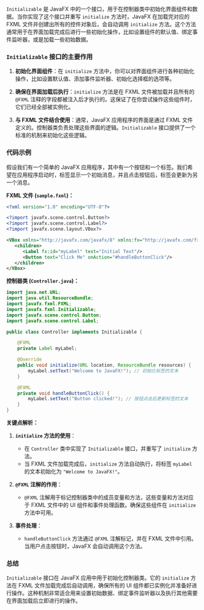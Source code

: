 `Initializable` 是 JavaFX 中的一个接口，用于在控制器类中初始化界面组件和数据。当你实现了这个接口并重写 `initialize` 方法时，JavaFX 在加载完对应的 FXML 文件并创建出所有的控件对象后，会自动调用 `initialize` 方法。这个方法通常用于在界面加载完成后进行一些初始化操作，比如设置组件的默认值、绑定事件监听器，或是加载一些初始数据。

### `Initializable` 接口的主要作用

1. **初始化界面组件**：在 `initialize` 方法中，你可以对界面组件进行各种初始化操作，比如设置默认值、添加事件监听器、初始化选择框的选项等。
  
2. **确保在界面加载后执行**：`initialize` 方法是在 FXML 文件被加载并且所有的 `@FXML` 注释的字段都被注入后才执行的。这保证了在你尝试操作这些组件时，它们已经全部被实例化。

3. **与 FXML 文件结合使用**：通常，JavaFX 应用程序的界面是通过 FXML 文件定义的。控制器类负责处理这些界面的逻辑。`Initializable` 接口提供了一个标准的机制来初始化这些逻辑。

### 代码示例

假设我们有一个简单的 JavaFX 应用程序，其中有一个按钮和一个标签。我们希望在应用程序启动时，标签显示一个初始消息，并且点击按钮后，标签会更新为另一个消息。

**FXML 文件 (`sample.fxml`)：**
```xml
<?xml version="1.0" encoding="UTF-8"?>

<?import javafx.scene.control.Button?>
<?import javafx.scene.control.Label?>
<?import javafx.scene.layout.VBox?>

<VBox xmlns="http://javafx.com/javafx/8" xmlns:fx="http://javafx.com/fxml/1" fx:controller="sample.Controller">
   <children>
      <Label fx:id="myLabel" text="Initial Text"/>
      <Button text="Click Me" onAction="#handleButtonClick"/>
   </children>
</VBox>
```

**控制器类 (`Controller.java`)：**
```java
import java.net.URL;
import java.util.ResourceBundle;
import javafx.fxml.FXML;
import javafx.fxml.Initializable;
import javafx.scene.control.Button;
import javafx.scene.control.Label;

public class Controller implements Initializable {

    @FXML
    private Label myLabel;

    @Override
    public void initialize(URL location, ResourceBundle resources) {
        myLabel.setText("Welcome to JavaFX!"); // 初始化标签的文本
    }

    @FXML
    private void handleButtonClick() {
        myLabel.setText("Button clicked!"); // 按钮点击后更新标签的文本
    }
}
```

**关键点解析：**

1. **`initialize` 方法的使用**：
   - 在 `Controller` 类中实现了 `Initializable` 接口，并重写了 `initialize` 方法。
   - 当 FXML 文件加载完成后，`initialize` 方法自动执行，将标签 `myLabel` 的文本初始化为 `"Welcome to JavaFX!"`。

2. **`@FXML` 注解的作用**：
   - `@FXML` 注解用于标记控制器类中的成员变量和方法，这些变量和方法对应于 FXML 文件中的 UI 组件和事件处理函数。确保这些组件在 `initialize` 方法中可用。

3. **事件处理**：
   - `handleButtonClick` 方法通过 `@FXML` 注解标记，并在 FXML 文件中引用。当用户点击按钮时，JavaFX 会自动调用这个方法。

### 总结
`Initializable` 接口在 JavaFX 应用中用于初始化控制器类。它的 `initialize` 方法在 FXML 文件加载完成后自动调用，确保所有的 UI 组件都已实例化并准备好进行操作。这种机制非常适合用来设置初始数据、绑定事件监听器以及执行其他需要在界面加载后立即进行的操作。